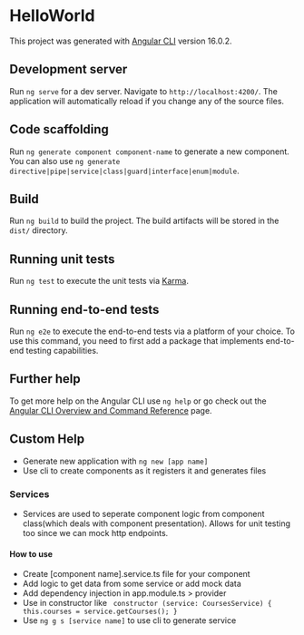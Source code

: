 # HelloWorld

This project was generated with [Angular CLI](https://github.com/angular/angular-cli) version 16.0.2.

## Development server

Run `ng serve` for a dev server. Navigate to `http://localhost:4200/`. The application will automatically reload if you change any of the source files.

## Code scaffolding

Run `ng generate component component-name` to generate a new component. You can also use `ng generate directive|pipe|service|class|guard|interface|enum|module`.

## Build

Run `ng build` to build the project. The build artifacts will be stored in the `dist/` directory.

## Running unit tests

Run `ng test` to execute the unit tests via [Karma](https://karma-runner.github.io).

## Running end-to-end tests

Run `ng e2e` to execute the end-to-end tests via a platform of your choice. To use this command, you need to first add a package that implements end-to-end testing capabilities.

## Further help

To get more help on the Angular CLI use `ng help` or go check out the [Angular CLI Overview and Command Reference](https://angular.io/cli) page.

## Custom Help
- Generate new application with `ng new [app name]`
- Use cli to create components as it registers it and generates files

### Services
- Services are used to seperate component logic from component class(which deals with component presentation). Allows for unit testing too since we can mock http endpoints. 
#### How to use
- Create [component name].service.ts file for your component
- Add logic to get data from some service or add mock data
- Add dependency injection in app.module.ts > provider
- Use in constructor like ` constructor (service: CoursesService) {
        this.courses = service.getCourses();
    }`
- Use `ng g s [service name]` to use cli to generate service 
